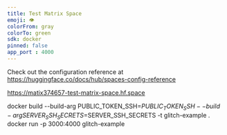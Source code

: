 ```yaml
---
title: Test Matrix Space
emoji: 👁
colorFrom: gray
colorTo: green
sdk: docker
pinned: false
app_port : 4000
---
```


Check out the configuration reference at https://huggingface.co/docs/hub/spaces-config-reference

https://matix374657-test-matrix-space.hf.space

docker build --build-arg PUBLIC_TOKEN_SSH=$PUBLIC_TOKEN_SSH --build-arg SERVER_SSH_SECRETS=$SERVER_SSH_SECRETS -t glitch-example .  
docker run -p 3000:4000 glitch-example